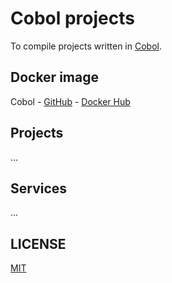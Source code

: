 # Cobol projects

To compile projects written in [Cobol]().

## Docker image

Cobol - [GitHub]() - [Docker Hub]()

## Projects

...

## Services

...

## LICENSE

[MIT](./LICENSE)
